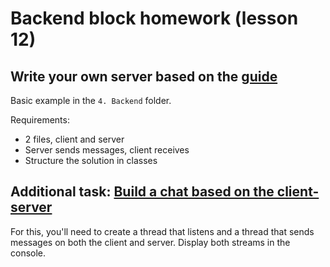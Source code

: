 # Backend block homework (lesson 12)

## Write your own server based on the [guide](https://blog.appsignal.com/2016/11/23/ruby-magic-building-a-30-line-http-server-in-ruby.html)

Basic example in the `4. Backend` folder.

Requirements:

- 2 files, client and server
- Server sends messages, client receives
- Structure the solution in classes

## Additional task: [Build a chat based on the client-server](https://dev.to/sushant12/tcp-chat-app-with-ruby-i88)

For this, you'll need to create a thread that listens and a thread that sends messages on both the client and server. Display both streams in the console.
